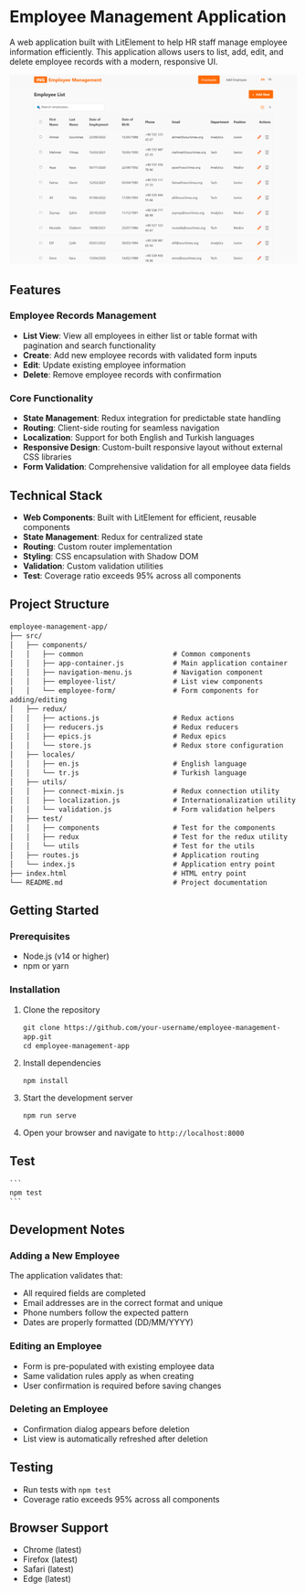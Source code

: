 # Employee Management Application

A web application built with LitElement to help HR staff manage employee information efficiently. This application allows users to list, add, edit, and delete employee records with a modern, responsive UI.

![Employee Management Screenshot](screenshot.png)

## Features

### Employee Records Management

- **List View**: View all employees in either list or table format with pagination and search functionality
- **Create**: Add new employee records with validated form inputs
- **Edit**: Update existing employee information
- **Delete**: Remove employee records with confirmation

### Core Functionality

- **State Management**: Redux integration for predictable state handling
- **Routing**: Client-side routing for seamless navigation
- **Localization**: Support for both English and Turkish languages
- **Responsive Design**: Custom-built responsive layout without external CSS libraries
- **Form Validation**: Comprehensive validation for all employee data fields

## Technical Stack

- **Web Components**: Built with LitElement for efficient, reusable components
- **State Management**: Redux for centralized state
- **Routing**: Custom router implementation
- **Styling**: CSS encapsulation with Shadow DOM
- **Validation**: Custom validation utilities
- **Test**: Coverage ratio exceeds 95% across all components

## Project Structure

```
employee-management-app/
├── src/
│   ├── components/
│   │   ├── common                      # Common components
│   │   ├── app-container.js            # Main application container
│   │   ├── navigation-menu.js          # Navigation component
│   │   ├── employee-list/              # List view components
│   │   └── employee-form/              # Form components for adding/editing
│   ├── redux/
│   │   ├── actions.js                  # Redux actions
│   │   ├── reducers.js                 # Redux reducers
│   │   ├── epics.js                    # Redux epics
│   │   └── store.js                    # Redux store configuration
│   ├── locales/
│   │   ├── en.js                       # English language
│   │   └── tr.js                       # Turkish language
│   ├── utils/
│   │   ├── connect-mixin.js            # Redux connection utility
│   │   ├── localization.js             # Internationalization utility
│   │   └── validation.js               # Form validation helpers
│   ├── test/
│   │   ├── components                  # Test for the components
│   │   ├── redux                       # Test for the redux utility
│   │   └── utils                       # Test for the utils
│   ├── routes.js                       # Application routing
│   └── index.js                        # Application entry point
├── index.html                          # HTML entry point
└── README.md                           # Project documentation
```

## Getting Started

### Prerequisites

- Node.js (v14 or higher)
- npm or yarn

### Installation

1. Clone the repository

   ```
   git clone https://github.com/your-username/employee-management-app.git
   cd employee-management-app
   ```

2. Install dependencies

   ```
   npm install
   ```

3. Start the development server

   ```
   npm run serve
   ```

4. Open your browser and navigate to `http://localhost:8000`

## Test

    ```
    npm test
    ```

## Development Notes

### Adding a New Employee

The application validates that:

- All required fields are completed
- Email addresses are in the correct format and unique
- Phone numbers follow the expected pattern
- Dates are properly formatted (DD/MM/YYYY)

### Editing an Employee

- Form is pre-populated with existing employee data
- Same validation rules apply as when creating
- User confirmation is required before saving changes

### Deleting an Employee

- Confirmation dialog appears before deletion
- List view is automatically refreshed after deletion

## Testing

- Run tests with `npm test`
- Coverage ratio exceeds 95% across all components

## Browser Support

- Chrome (latest)
- Firefox (latest)
- Safari (latest)
- Edge (latest)
